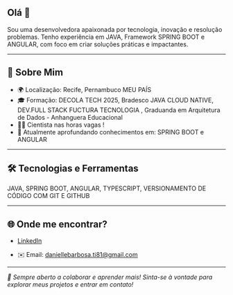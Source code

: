## Olá 👋


Sou uma desenvolvedora apaixonada por tecnologia, inovação e resolução problemas. Tenho experiência em JAVA, Framework SPRING BOOT e ANGULAR, com foco em criar soluções práticas e impactantes.

---

## 🚀 Sobre Mim

- 🌍 Localização: Recife, Pernambuco MEU PAÍS 
- 🎓 Formação: DECOLA TECH 2025, Bradesco JAVA CLOUD NATIVE, DEV.FULL STACK FUCTURA TECNOLOGIA , Graduanda em Arquitetura de Dados - Anhanguera Educacional
- 🚀😊 Cientista nas horas vagas ! 
- 🌱 Atualmente aprofundando conhecimentos em: SPRING BOOT e ANGULAR



---

## 🛠️ Tecnologias e Ferramentas

JAVA,
SPRING BOOT,
ANGULAR,
TYPESCRIPT,
VERSIONAMENTO DE CÓDIGO COM GIT E GITHUB 

---


## 🌐 Onde me encontrar?

- [LinkedIn](https://www.linkedin.com/in/danielle-barbosa-dev-java)  

- ✉️ Email: daniellebarbosa.ti81@gmail.com

---

*🚀 Sempre aberto a colaborar e aprender mais! Sinta-se à vontade para explorar meus projetos e entrar em contato!*




